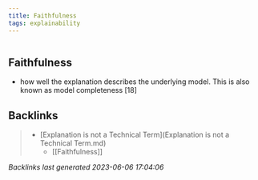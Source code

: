 ```yaml
---
title: Faithfulness
tags: explainability
---
```

```toc
```

## Faithfulness
- how well the explanation describes the underlying model. This is also known as model completeness [18]

## Backlinks

> - [Explanation is not a Technical Term](Explanation is not a Technical Term.md)
>   - [[Faithfulness]]

_Backlinks last generated 2023-06-06 17:04:06_
